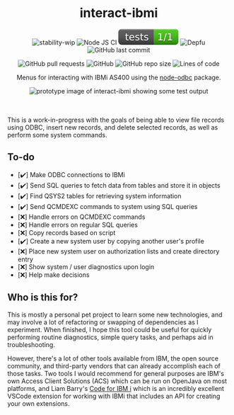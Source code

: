 <h1 align="center">interact-ibmi</h1>
<p align="center">
<img src="https://img.shields.io/badge/stability-wip-lightgrey.svg?style=plastic" alt="stability-wip"> <img src="https://github.com/Teqed/interact-ibmi/actions/workflows/node.js.yml/badge.svg?event=push&style=plastic" alt="Node JS CI"> <img src="https://raw.githubusercontent.com/Teqed/interact-ibmi/main/.github/assets/build.svg" alt="Tests"> <img src="https://img.shields.io/depfu/dependencies/github/Teqed/interact-ibmi?style=plastic" alt="Depfu"> <img src="https://img.shields.io/github/last-commit/Teqed/interact-ibmi?style=plastic" alt="GitHub last commit">
</p><p align="center">
<img src="https://img.shields.io/github/issues-pr/Teqed/interact-ibmi?style=plastic" alt="GitHub pull requests"> <img src="https://img.shields.io/github/license/Teqed/interact-ibmi?style=plastic" alt="GitHub"> <img src="https://img.shields.io/github/repo-size/Teqed/interact-ibmi?style=plastic" alt="GitHub repo size"> <img src="https://img.shields.io/tokei/lines/github/Teqed/interact-ibmi?style=plastic" alt="Lines of code">
</p>

<p align="center">Menus for interacting with IBMi AS400 using the <a href="https://github.com/markdirish/node-odbc/">node-odbc</a> package.</p>
<p align="center">
<img src="https://user-images.githubusercontent.com/5181964/186485005-d9686590-5599-4329-bdfa-083d5dde18ea.png" alt="prototype image of interact-ibmi showing some test output">
</p><br><br>
 This is a work-in-progress with the goals of being able to view file records using ODBC, insert new records, and delete selected records, as well as perform some system commands.

## To-do

* [:heavy_check_mark:] Make ODBC connections to IBMi
* [:heavy_check_mark:] Send SQL queries to fetch data from tables and store it in objects
* [:heavy_check_mark:] Find QSYS2 tables for retrieving system information
* [:heavy_check_mark:] Send QCMDEXC commands to system using SQL queries
* [❌] Handle errors on QCMDEXC commands
* [❌] Handle errors on regular SQL queries
* [❌] Copy records based on script
* [:heavy_check_mark:] Create a new system user by copying another user's profile
* [❌] Place new system user on authorization lists and create directory entry
* [❌] Show system / user diagnostics upon login
* [❌] Help make decisions

## Who is this for?

This is mostly a personal pet project to learn some new technologies, and may involve a lot of refactoring or swapping of dependencies as I experiment. When finished, I hope this tool could be useful for quickly performing routine diagnostics, simple query tasks, and perhaps aid in troubleshooting. 

However, there's a lot of other tools available from IBM, the open source community, and third-party vendors that can already accomplish each of those tasks. Two tools I would recommend for general purposes are IBM's own Access Client Solutions (ACS) which can be run on OpenJava on most platforms, and Liam Barry's [Code for IBM i](https://github.com/halcyon-tech/vscode-ibmi) which is an incredibly excellent VSCode extension for working with IBMi that includes an API for creating your own extensions.
